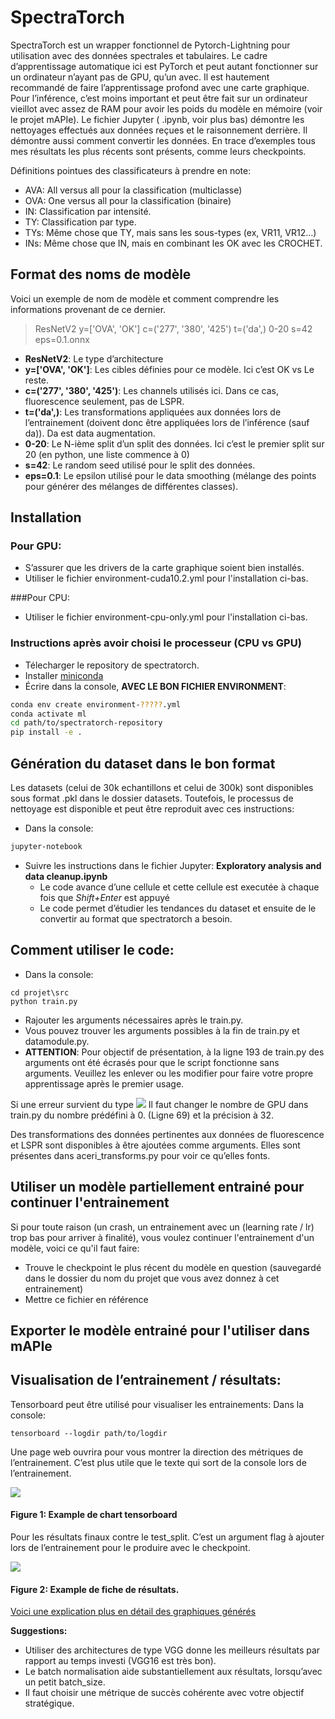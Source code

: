 # SpectraTorch

SpectraTorch est un wrapper  fonctionnel de Pytorch-Lightning pour utilisation avec des données spectrales et tabulaires. 
Le cadre d’apprentissage automatique ici est PyTorch et peut autant fonctionner sur un ordinateur n’ayant pas de GPU, qu’un avec.
Il est hautement recommandé de faire l’apprentissage profond avec une carte graphique. 
Pour l’inférence, c’est moins important et peut être fait sur un ordinateur vieillot avec assez de RAM pour avoir les 
poids du modèle en mémoire (voir le projet mAPIe).
Le fichier Jupyter ( .ipynb, voir plus bas) démontre les nettoyages effectués aux données reçues et le raisonnement derrière. 
Il démontre aussi comment convertir les données.
En trace d’exemples tous mes résultats les plus récents sont présents, comme leurs checkpoints.

Définitions pointues des classificateurs à prendre en note:
- AVA: All versus all pour la classification (multiclasse)
- OVA: One versus all pour la classification (binaire)
- IN: Classification par intensité.
- TY: Classification par type.
- TYs: Même chose que TY, mais sans les sous-types (ex, VR11, VR12…)
- INs: Même chose que IN, mais en combinant les OK avec les CROCHET.

## Format des noms de modèle

Voici un exemple de nom de modèle et comment comprendre les informations provenant de ce dernier.
> ResNetV2 y=['OVA', 'OK'] c=('277', '380', '425') t=('da',) 0-20 s=42 eps=0.1.onnx
- **ResNetV2**: Le type d’architecture
- **y=['OVA', 'OK']**: Les cibles définies pour ce modèle. Ici c’est OK vs Le reste. 
- **c=('277', '380', '425')**: Les channels utilisés ici. Dans ce cas, fluorescence seulement, pas de LSPR.
- **t=('da',)**: Les transformations appliquées aux données lors de l’entrainement (doivent donc être appliquées lors de l’inférence (sauf da)). Da est data augmentation.
- **0-20**: Le N-ième split d’un split des données. Ici c’est le premier split sur 20 (en python, une liste commence à 0)
- **s=42**: Le random seed utilisé pour le split des données.
- **eps=0.1**: Le epsilon utilisé pour le data smoothing (mélange des points pour générer des mélanges de différentes classes).


## Installation

### Pour GPU:
- S’assurer que les drivers de la carte graphique soient bien installés.
- Utiliser le fichier environment-cuda10.2.yml pour l'installation ci-bas.

###Pour CPU:
- Utiliser le fichier environment-cpu-only.yml pour l'installation ci-bas.

### Instructions après avoir choisi le processeur (CPU vs GPU)
- Télecharger le repository de spectratorch.
- Installer [miniconda](https://docs.conda.io/en/latest/miniconda.html)
- Écrire dans la console, **AVEC LE BON FICHIER ENVIRONMENT**:
```bash
conda env create environment-?????.yml
conda activate ml
cd path/to/spectratorch-repository
pip install -e .
```

## Génération du dataset dans le bon format

Les datasets (celui de 30k echantillons et celui de 300k) sont disponibles sous format .pkl dans le dossier datasets.
Toutefois, le processus de nettoyage est disponible et peut être reproduit avec ces instructions:

- Dans la console:
```bash
jupyter-notebook
```
- Suivre les instructions dans le fichier Jupyter: **Exploratory analysis and data cleanup.ipynb**
  - Le code avance d’une cellule et cette cellule est executée à chaque fois que *Shift+Enter* est appuyé
  - Le code permet d’étudier les tendances du dataset et ensuite de le convertir au format que spectratorch a besoin.

## Comment utiliser le code:

- Dans la console:  
```console
cd projet\src
python train.py
```
  - Rajouter les arguments nécessaires après le train.py. 
  - Vous pouvez trouver les arguments possibles à la fin de train.py et datamodule.py.
  - **ATTENTION**: Pour objectif de présentation, à la ligne 193 de train.py des arguments ont été écrasés pour que le script fonctionne sans arguments.
  Veuillez les enlever ou les modifier pour faire votre propre apprentissage après le premier usage.

Si une erreur survient du type ![](doc/images/gpu_error.png)
Il faut changer le nombre de GPU dans train.py du nombre prédéfini à 0. (Ligne 69) et la précision à 32.

Des transformations des données pertinentes aux données de fluorescence et LSPR sont disponibles à être ajoutées comme arguments. Elles sont présentes dans aceri_transforms.py pour voir ce qu’elles fonts.

## Utiliser un modèle partiellement entrainé pour continuer l'entrainement
Si pour toute raison (un crash, un entrainement avec un (learning rate / lr) trop bas pour arriver à finalité), 
vous voulez continuer l'entrainement d'un modèle, voici ce qu'il faut faire:
- Trouve le checkpoint le plus récent du modèle en question (sauvegardé dans le dossier du nom du projet que vous avez donnez à cet entrainement)
- Mettre ce fichier en référence
## Exporter le modèle entrainé pour l'utiliser dans mAPIe

[//]: # (todo)

## Visualisation de l’entrainement / résultats:

Tensorboard peut être utilisé pour visualiser les entrainements:
Dans la console:  
```console
tensorboard --logdir path/to/logdir
```

Une page web ouvrira pour vous montrer la direction des métriques de l’entrainement. 
C’est plus utile que le texte qui sort de la console lors de l’entrainement.

![](doc/images/tensorboard.png)
#### Figure 1: Example de chart tensorboard

Pour les résultats finaux contre le test_split. C’est un argument flag à ajouter lors de l’entrainement pour le produire avec le checkpoint.

![](doc/images/example_result.png)
#### Figure 2: Example de fiche de résultats.

[Voici une explication plus en détail des graphiques générés](doc/RESULTATS.md)

**Suggestions:**
- Utiliser des architectures de type VGG donne les meilleurs résultats par rapport au temps investi (VGG16 est très bon).
- Le batch normalisation aide substantiellement aux résultats, lorsqu’avec un petit batch_size.
- Il faut choisir une métrique de succès cohérente avec votre objectif stratégique.